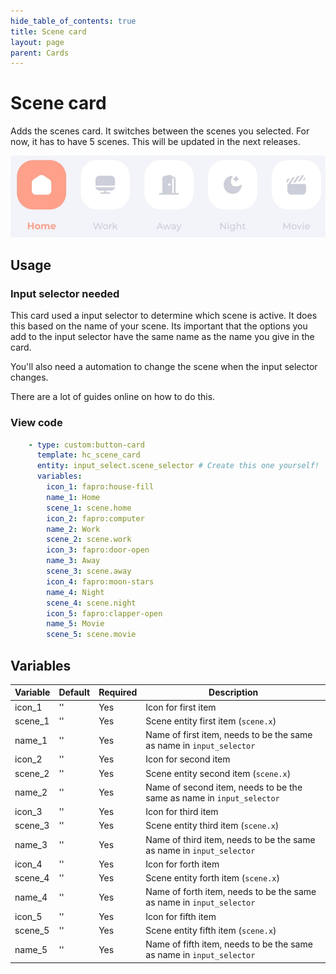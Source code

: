```yaml
---
hide_table_of_contents: true
title: Scene card
layout: page
parent: Cards
---
```


# Scene card

Adds the scenes card. It switches between the scenes you selected. For now, it has to have 5 scenes. This will be updated in the next releases.

![Navigation bar Card](../../../assets/images/cards/hc_scene_card/scenecard_light.png)

## Usage

### Input selector needed
This card used a input selector to determine which scene is active. It does this based on the name of your scene. Its important that the options you add to the input selector have the same name as the name you give in the card.

You'll also need a automation to change the scene when the input selector changes.

There are a lot of guides online on how to do this.

### View code

```yaml
    - type: custom:button-card
      template: hc_scene_card
      entity: input_select.scene_selector # Create this one yourself!
      variables:
        icon_1: fapro:house-fill
        name_1: Home
        scene_1: scene.home
        icon_2: fapro:computer
        name_2: Work
        scene_2: scene.work
        icon_3: fapro:door-open
        name_3: Away
        scene_3: scene.away
        icon_4: fapro:moon-stars
        name_4: Night
        scene_4: scene.night      
        icon_5: fapro:clapper-open
        name_5: Movie
        scene_5: scene.movie
```

## Variables

| Variable | Default | Required | Description|
|----------|---------|----------|------------|
| icon_1 | '' | Yes | Icon for first item |
| scene_1 | '' | Yes | Scene entity first item (`scene.x`) |
| name_1 | '' | Yes | Name of first item, needs to be the same as name in `input_selector` |
| icon_2 | '' | Yes | Icon for second item |
| scene_2 | '' | Yes | Scene entity second item (`scene.x`) |
| name_2 | '' | Yes | Name of second item, needs to be the same as name in `input_selector` |
| icon_3 | '' | Yes | Icon for third item |
| scene_3 | '' | Yes | Scene entity third item (`scene.x`) |
| name_3 | '' | Yes | Name of third item, needs to be the same as name in `input_selector` |
| icon_4 | '' | Yes | Icon for forth item |
| scene_4 | '' | Yes | Scene entity forth item (`scene.x`) |
| name_4 | '' | Yes | Name of forth item, needs to be the same as name in `input_selector` |
| icon_5 | '' | Yes | Icon for fifth item |
| scene_5 | '' | Yes | Scene entity fifth item (`scene.x`) |
| name_5 | '' | Yes | Name of fifth item, needs to be the same as name in `input_selector` |